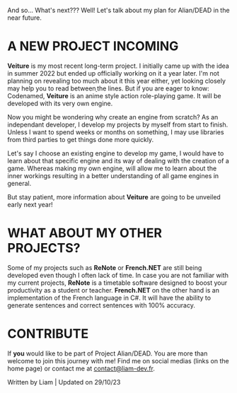 And so... What's next??? Well! Let's talk about my plan for Alian/DEAD in the near future.

# A NEW PROJECT INCOMING
**Veiture** is my most recent long-term project. I initially came up with the idea in summer 2022 but ended up officially working on it a year later. I'm not planning on revealing too much about it this year either, yet looking closely may help you to read between<a class="no-underline" href="https://instagram.com/aliandead" target="_blank">&#8201;</a>the lines.
But if you are eager to know: Codenamed, **Veiture** is an anime style action role-playing game. It will be developed with its very own engine.

Now you might be wondering why create an engine from scratch? As an independant developer, I develop my projects by myself from start to finish. Unless I want to spend weeks or months on something, I may use libraries from third parties to get things done more quickly.

Let's say I choose an existing engine to develop my game, I would have to learn about that specific engine and its way of dealing with the creation of a game. Whereas making my own engine, will allow me to learn about the inner workings resulting in a better understanding of all game engines in general.

But stay patient, more information about **Veiture** are going to be unveiled early next year!

# WHAT ABOUT MY OTHER PROJECTS?
Some of my projects such as **ReNote** or **French.NET** are still being developed even though I often lack of time. In case you are not familiar with my current projects, **ReNote** is a timetable software designed to boost your productivity as a student or teacher. **French.NET** on the other hand is an implementation of the French language in C#. It will have the ability to generate sentences and correct sentences with 100% accuracy.

# CONTRIBUTE
If **you** would like to be part of Project Alian/DEAD. You are more than welcome to join this journey with me! Find me on social medias (links on the home page) or contact me at <a href="mailto:contact@liam-dev.fr">contact@liam-dev.fr</a>.

<p class="meta-info">Written by Liam | Updated on 29/10/23</p>